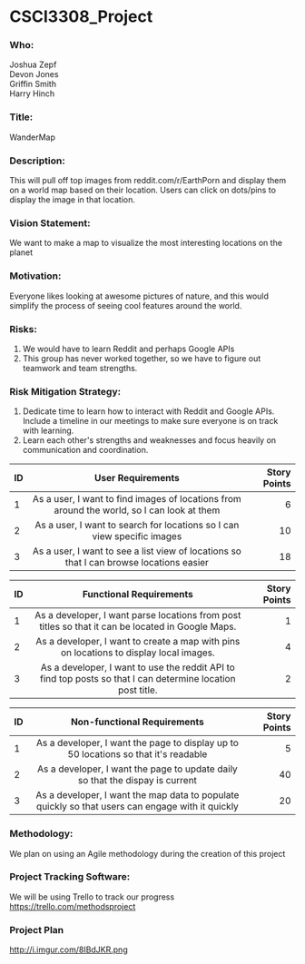 # CSCI3308_Project

### Who:
Joshua Zepf  
Devon Jones  
Griffin Smith  
Harry Hinch  

### Title: 
WanderMap

### Description:
This will pull off top images from reddit.com/r/EarthPorn and display them on a world map based on their location. Users can click on dots/pins to display the image in that location. 

### Vision Statement:
We want to make a map to visualize the most interesting locations on the planet

### Motivation:
Everyone likes looking at awesome pictures of nature, and this would simplify the process of seeing cool features around the world.

### Risks:
1. We would have to learn Reddit and perhaps Google APIs
2. This group has never worked together, so we have to figure out teamwork and team strengths.

### Risk Mitigation Strategy:
1. Dedicate time to learn how to interact with Reddit and Google APIs. Include a timeline in our meetings to make sure everyone is on track with learning.
2. Learn each other's strengths and weaknesses and focus heavily on communication and coordination.

| ID     | User Requirements           | Story Points  |
| ------------- |:-------------:| -----:|
| 1      | As a user, I want to find images of locations from around the world, so I can look at them | 6 |
| 2      | As a user, I want to search for locations so I can view specific images   |  10 |
| 3      | As a user, I want to see a list view of locations so that I can browse locations easier | 18 |


| ID     | Functional Requirements           | Story Points  |
| ------------- |:-------------:| -----:|
| 1      | As a developer, I want parse locations from post titles so that it can be located in Google Maps.     | 1 |
| 2      | As a developer, I want to create a map with pins on locations to display local images.  | 4  |
| 3      | As a developer, I want to use the reddit API to find top posts so that I can determine location post title.      | 2 |

| ID     | Non-functional Requirements           | Story Points  |
| ------------- |:-------------:| -----:|
| 1      | As a developer, I want the page to display up to 50 locations so that it's readable | 5 |
| 2      | As a developer, I want the page to update daily so that the dispay is current  | 40   |
| 3      | As a developer, I want the map data to populate quickly so that users can engage with it quickly  |  20 |

### Methodology:
We plan on using an Agile methodology during the creation of this project

### Project Tracking Software:
We will be using Trello to track our progress
https://trello.com/methodsproject  
### Project Plan  
http://i.imgur.com/8IBdJKR.png
